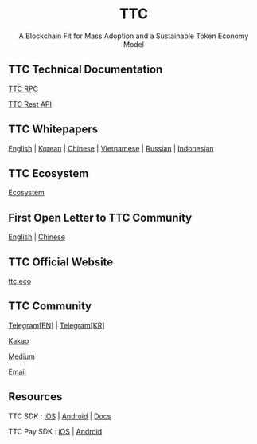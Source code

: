 
<h1 align="center">TTC</h1>
<p align="center" class="version">A Blockchain Fit for Mass Adoption and a Sustainable Token Economy Model</p>

## TTC Technical Documentation

[TTC RPC](https://github.com/TTCECO/Documentation/blob/master/TTC_RPC_Documentation.md)

[TTC Rest API](https://github.com/TTCECO/Documentation/blob/master/TTC_Rest_API_Documentation.md) 


## TTC Whitepapers

[English](https://d1u6eqogwsdivn.cloudfront.net/whitepaper/TTC_Whitepaper_EN.pdf) | [Korean](https://d1u6eqogwsdivn.cloudfront.net/whitepaper/TTC_Whitepaper_KR.pdf) | [Chinese](https://d1u6eqogwsdivn.cloudfront.net/whitepaper/TTC_Whitepaper_CHS.pdf) | [Vietnamese](https://d1u6eqogwsdivn.cloudfront.net/whitepaper_v1/TTC_Whitepaper_VI.pdf) | [Russian](https://d1u6eqogwsdivn.cloudfront.net/whitepaper_v1/TTC_Whitepaper_RU.pdf) | [Indonesian](https://d1u6eqogwsdivn.cloudfront.net/whitepaper_v1/TTC_Whitepaper_INA.pdf)

## TTC Ecosystem

[Ecosystem](https://d1u6eqogwsdivn.cloudfront.net/whitepaper/TTC_Ecosystem_v01_EN.pdf)

## First Open Letter to TTC Community

[English](https://github.com/TTCECO/Documentation/blob/master/first_open_letter_to_TTC_community.md)  | [Chinese](https://github.com/TTCECO/Documentation/blob/master/%E7%BB%99TTC%E7%A4%BE%E5%8C%BA%E7%9A%84%E7%AC%AC%E4%B8%80%E5%B0%81%E5%85%AC%E5%BC%80%E4%BF%A1.md)

## TTC Official Website

[ttc.eco](https://ttc.eco)

## TTC Community

[Telegram[EN]](https://t.me/ttc_en) | [Telegram[KR]](https://t.me/ttc_kr)

[Kakao](https://open.kakao.com/o/gc359CM)

[Medium](https://medium.com/@ttc.eco)

[Email](mailto:official@tte.eco)

## Resources

TTC SDK : [iOS](https://github.com/TTCECO/TTCSDK_iOS) | [Android](https://github.com/TTCECO/TTCSDK_Android) | [Docs](https://docs.ttc.eco/)

TTC Pay SDK : [iOS](https://github.com/TTCECO/TTCPay_iOS) | [Android](https://github.com/TTCECO/TTCPay_Android)
